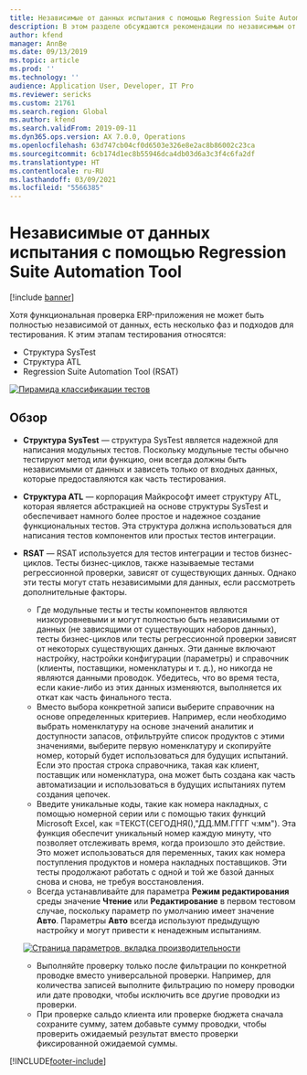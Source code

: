 ```yaml
---
title: Независимые от данных испытания с помощью Regression Suite Automation Tool
description: В этом разделе обсуждаются рекомендации по независимым от данных испытаниям с помощью Regression Suite Automation Tool.
author: kfend
manager: AnnBe
ms.date: 09/13/2019
ms.topic: article
ms.prod: ''
ms.technology: ''
audience: Application User, Developer, IT Pro
ms.reviewer: sericks
ms.custom: 21761
ms.search.region: Global
ms.author: kfend
ms.search.validFrom: 2019-09-11
ms.dyn365.ops.version: AX 7.0.0, Operations
ms.openlocfilehash: 63d747cb04cf0d6503e326e8e2ac8b86002c23ca
ms.sourcegitcommit: 6cb174d1ec8b55946dca4db03d6a3c3f4c6fa2df
ms.translationtype: HT
ms.contentlocale: ru-RU
ms.lasthandoff: 03/09/2021
ms.locfileid: "5566385"
---
```

# <a name="data-agnostic-testing-using-the-regression-suite-automation-tool"></a>Независимые от данных испытания с помощью Regression Suite Automation Tool

[!include [banner](../includes/banner.md)]

Хотя функциональная проверка ERP-приложения не может быть полностью независимой от данных, есть несколько фаз и подходов для тестирования. К этим этапам тестирования относятся:  

- Структура SysTest
- Структура ATL
- Regression Suite Automation Tool (RSAT)

[![Пирамида классификации тестов](./media/rsat-data-agnostic-testing-01.PNG)](./media/rsat-data-agnostic-testing-01.PNG)

## <a name="overview"></a>Обзор
-   **Структура SysTest** — структура SysTest является надежной для написания модульных тестов. Поскольку модульные тесты обычно тестируют метод или функцию, они всегда должны быть независимыми от данных и зависеть только от входных данных, которые предоставляются как часть тестирования.
-   **Структура ATL** — корпорация Майкрософт имеет структуру ATL, которая является абстракцией на основе структуры SysTest и обеспечивает намного более простое и надежное создание функциональных тестов. Эта структура должна использоваться для написания тестов компонентов или простых тестов интеграции.
-   **RSAT** — RSAT используется для тестов интеграции и тестов бизнес-циклов. Тесты бизнес-циклов, также называемые тестами регрессионной проверки, зависят от существующих данных. Однако эти тесты могут стать независимыми для данных, если рассмотреть дополнительные факторы. 

    - Где модульные тесты и тесты компонентов являются низкоуровневыми и могут полностью быть независимыми от данных (не зависящими от существующих наборов данных), тесты бизнес-циклов или тесты регрессионной проверки зависят от некоторых существующих данных. Эти данные включают настройку, настройки конфигурации (параметры) и справочник (клиенты, поставщики, номенклатуры и т. д.), но никогда не являются данными проводок. Убедитесь, что во время теста, если какие-либо из этих данных изменяются, выполняется их откат как часть финального теста.
    - Вместо выбора конкретной записи выберите справочник на основе определенных критериев. Например, если необходимо выбрать номенклатуру на основе значений аналитик и доступности запасов, отфильтруйте список продуктов с этими значениями, выберите первую номенклатуру и скопируйте номер, который будет использоваться для будущих испытаний. Если это простая строка справочника, такая как клиент, поставщик или номенклатура, она может быть создана как часть автоматизации и использоваться в будущих испытаниях путем создания цепочек. 
    - Введите уникальные коды, такие как номера накладных, с помощью номерной серии или с помощью таких функций Microsoft Excel, как =ТЕКСТ(СЕГОДНЯ(),"ДД.ММ.ГГГГ ч:мм"). Эта функция обеспечит уникальный номер каждую минуту, что позволяет отслеживать время, когда произошло это действие. Это может использоваться для переменных, таких как номера поступления продуктов и номера накладных поставщиков. Эти тесты продолжают работать с одной и той же базой данных снова и снова, не требуя восстановления.
    - Всегда устанавливайте для параметра **Режим редактирования** среды значение **Чтение** или **Редактирование** в первом тестовом случае, поскольку параметр по умолчанию имеет значение **Авто**. Параметры **Авто** всегда используют предыдущую настройку и могут привести к ненадежным испытаниям. 
 
    [![Страница параметров, вкладка производительности](./media/rsat-data-agnostic-testing-02.PNG)](./media/rsat-data-agnostic-testing-02.PNG)
 
    - Выполняйте проверку только после фильтрации по конкретной проводке вместо универсальной проверки. Например, для количества записей выполните фильтрацию по номеру проводки или дате проводки, чтобы исключить все другие проводки из проверки. 
    - При проверке сальдо клиента или проверке бюджета сначала сохраните сумму, затем добавьте сумму проводки, чтобы проверить ожидаемый результат вместо проверки фиксированной ожидаемой суммы. 
 


[!INCLUDE[footer-include](../../../includes/footer-banner.md)]
